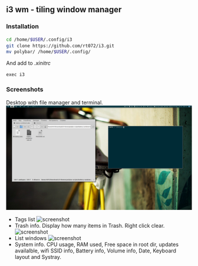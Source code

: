 ## i3 wm - tiling window manager

### Installation

```bash
cd /home/$USER/.config/i3
git clone https://github.com/rt072/i3.git
mv polybar/ /home/$USER/.config/
```
And add to *.xinitrc*
```
exec i3
```


### Screenshots
Desktop with file manager and terminal.
![screenshot](./.screenshots/desktop-1.png)

* Tags list ![screenshot](./.screenshots/tags.png)
* Trash info. Display how many items in Trash. Right click clear. ![screenshot](./.screenshots/trash.png)
* List windows ![screenshot](./.screenshots/window-list.png)
* System info. CPU usage, RAM used, Free space in root dir, updates availalble, wifi SSID info, Battery info, Volume info, Date, Keyboard layout and Systray.



